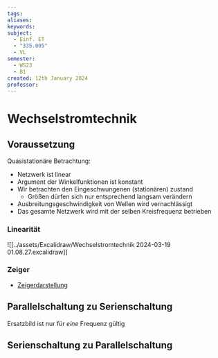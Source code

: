 ```yaml
---
tags: 
aliases: 
keywords: 
subject:
  - Einf. ET
  - "335.005"
  - VL
semester:
  - WS23
  - B1
created: 12th January 2024
professor:
---
```

 

# Wechselstromtechnik

## Voraussetzung

Quasistationäre Betrachtung:
- Netzwerk ist linear
- Argument der Winkelfunktionen ist konstant
- Wir betrachten den Eingeschwungenen (stationären) zustand
  - Größen dürfen sich nur entsprechend langsam verändern
- Ausbreitungsgeschwindigkeit von Wellen wird vernachlässigt
- Das gesamte Netzwerk wird mit der selben Kreisfrequenz betrieben

### Linearität

![[../assets/Excalidraw/Wechselstromtechnik 2024-03-19 01.08.27.excalidraw]]

### Zeiger

- [Zeigerdarstellung](Zeigerdarstellung.md)

## Parallelschaltung zu Serienschaltung

Ersatzbild ist nur für *eine* Frequenz gültig

## Serienschaltung zu Parallelschaltung